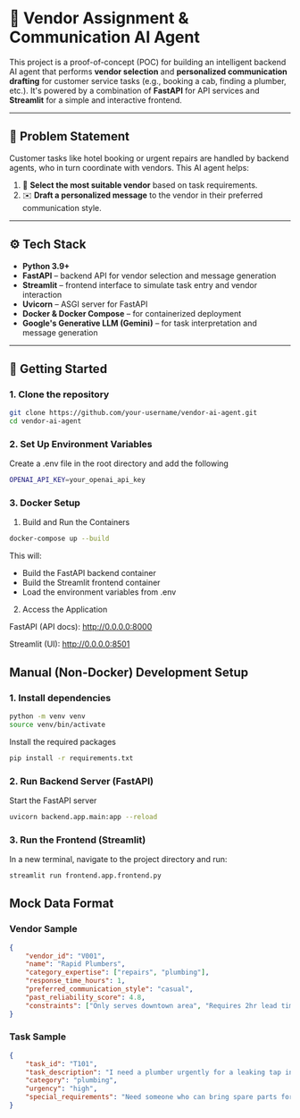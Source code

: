 # 🤖 Vendor Assignment & Communication AI Agent

This project is a proof-of-concept (POC) for building an intelligent backend AI agent that performs **vendor selection** and **personalized communication drafting** for customer service tasks (e.g., booking a cab, finding a plumber, etc.). It's powered by a combination of **FastAPI** for API services and **Streamlit** for a simple and interactive frontend.

---

## 📌 Problem Statement

Customer tasks like hotel booking or urgent repairs are handled by backend agents, who in turn coordinate with vendors. This AI agent helps:

1. 🧠 **Select the most suitable vendor** based on task requirements.
2. ✉️ **Draft a personalized message** to the vendor in their preferred communication style.

---

## ⚙️ Tech Stack

- **Python 3.9+**
- **FastAPI** – backend API for vendor selection and message generation
- **Streamlit** – frontend interface to simulate task entry and vendor interaction
- **Uvicorn** – ASGI server for FastAPI
- **Docker & Docker Compose** – for containerized deployment
- **Google's Generative LLM (Gemini)** – for task interpretation and message generation

---

## 🚀 Getting Started

### 1. Clone the repository

```bash
git clone https://github.com/your-username/vendor-ai-agent.git
cd vendor-ai-agent
```

### 2. Set Up Environment Variables

Create a .env file in the root directory and add the following

```sh
OPENAI_API_KEY=your_openai_api_key
```

### 3. Docker Setup

1. Build and Run the Containers

```bash
docker-compose up --build
```

This will:
- Build the FastAPI backend container
- Build the Streamlit frontend container
- Load the environment variables from .env

2. Access the Application

FastAPI (API docs): http://0.0.0.0:8000

Streamlit (UI): http://0.0.0.0:8501

## Manual (Non-Docker) Development Setup

### 1. Install dependencies

```bash
python -m venv venv
source venv/bin/activate
```

Install the required packages

```bash
pip install -r requirements.txt
```

### 2. Run Backend Server (FastAPI)

Start the FastAPI server

```bash
uvicorn backend.app.main:app --reload
```

### 3. Run the Frontend (Streamlit)

In a new terminal, navigate to the project directory and run:

```bash
streamlit run frontend.app.frontend.py
```

## Mock Data Format

### Vendor Sample

```json
{
    "vendor_id": "V001",
    "name": "Rapid Plumbers",
    "category_expertise": ["repairs", "plumbing"],
    "response_time_hours": 1,
    "preferred_communication_style": "casual",
    "past_reliability_score": 4.8,
    "constraints": ["Only serves downtown area", "Requires 2hr lead time for non-urgent tasks"]
}
```

### Task Sample

```json
{
    "task_id": "T101",
    "task_description": "I need a plumber urgently for a leaking tap in the kitchen.",
    "category": "plumbing",
    "urgency": "high",
    "special_requirements": "Need someone who can bring spare parts for standard faucet types."
}
```
